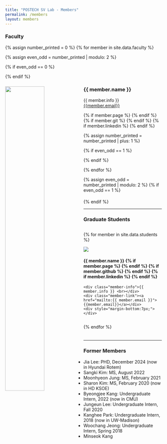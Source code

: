 ```yaml
---
title: "POSTECH SV Lab - Members"
permalink: /members
layout: members
---
```

### Faculty
<div style="margin-bottom: 20px;" class='container'>

{% assign number_printed = 0 %}
{% for member in site.data.faculty %}

{% assign even_odd = number_printed | modulo: 2 %}

{% if even_odd == 0 %}

<div class="row" >
{% endif %}

<div class="col clearfix member-profile">
  <img src="/images/teampic/{{ member.photo }}" class="shadow p-3 mb-5 bg-white rounded" width="50%" style="float: left" />
  <h3 class="member-name" >{{ member.name }}</h3>
  <div class="member-info"> {{ member.info }} <br></div>
  <div class="member-link"><a href="mailto:{{ member.email }}">{{member.email}}</a></div>
  <div style="margin-bottom:7px;"></div>
  
{% if member.page %}
  <a href="{{ member.page }}"><span class="icon-home"></span></a>
{% endif %}
{% if member.git %}
  <a href="{{ member.git }}"><span class="icon-git"></span></a>
{% endif %}
{% if member.linkedin %}
  <a href="{{ member.linkedin }}"><span class="icon-linkedin"></span></a>
{% endif %}

</div>

{% assign number_printed = number_printed | plus: 1 %}

{% if even_odd == 1 %}

</div>
{% endif %}

{% endfor %}

{% assign even_odd = number_printed | modulo: 2 %}
{% if even_odd == 1 %}

</div>
{% endif %}
</div>
<hr />

### Graduate Students

<div style="margin-bottom: 20px;" class='container'>
<div class="row" style="flex-wrap: wrap; display: flex;">

{% for member in site.data.students %}

  <div class="col member-profile student" >
    <img src="/images/teampic/{{ member.photo }}" class="shadow p-3 mb-5 bg-white rounded"/>
    <h4 class="member-name">{{ member.name }}    
    {% if member.page %}
      <a href="{{ member.page }}"><span class="icon-home"></span></a>
    {% endif %}
    {% if member.github %}
      <a href="{{ member.github }}"><span class="icon-git"></span></a>
    {% endif %}
    {% if member.linkedin %}
      <a href="{{ member.linkedin }}"><span class="icon-linkedin"></span></a>
    {% endif %}</h4>


    <div class="member-info">{{ member.info }} <br></div>
    <div class="member-link"><a href="mailto:{{ member.email }}">{{member.email}}</a></div>
    <div style="margin-bottom:7px;"></div>

  </div>


{% endfor %}
</div>
</div>
<hr />

<div style="margin-bottom: 20px;"></div>

### Former Members
- Jia Lee:        PHD, December 2024 (now in Hyundai Rotem)
- Sangki Kim:     MS, August 2022
- Moonhyeon Jung: MS, February 2021
- Sharon Kim:     MS, February 2020 (now in HD KSOE)
- Byeongjee Kang: Undergraduate Intern, 2022 (now in CMU)
- Jungeun Lee:    Undergraduate Intern, Fall 2020
- Kanghee Park:   Undergraduate Intern, 2018 (now in UW-Madison)
- Woochang Jeong: Undergraduate Intern, Spring 2018
- Minseok Kang

<br/> 
